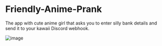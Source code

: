 # Friendly-Anime-Prank
The app with cute anime girl that asks you to enter silly bank details and send it to your kawaii Discord webhook.

![image](https://github.com/Seredyon/Friendly-Anime-Prank/assets/131982177/8a89508b-f416-48f0-a7c2-b76149bad8fe)
